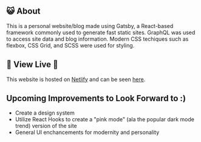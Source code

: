## :smiley_cat: About
This is a personal website/blog made using Gatsby, a React-based framework commonly used to generate fast static sites. 
GraphQL was used to access site data and blog information. Modern CSS techiques such as flexbox, CSS Grid, and SCSS were used for styling.
<br/>

## :cherry_blossom: View Live :cherry_blossom:

This website is hosted on [Netlify](https://www.netlify.com) and can be seen [here](https://www.annaagoha.com).
<br/>

## Upcoming Improvements to Look Forward to :)
 - Create a design system
 - Utilize React Hooks to create a "pink mode" (ala the popular dark mode trend) version of the site
 - General UI enchancements for modernity and personality

